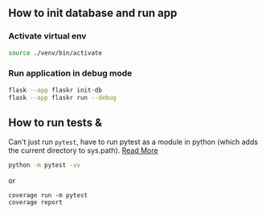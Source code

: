 ## How to init database and run app

### Activate virtual env
```bash
source ./venv/bin/activate
```
### Run application in debug mode
```bash
flask --app flaskr init-db
flask --app flaskr run --debug
```

## How to run tests &

Can't just run `pytest`, have to run pytest as a module in python (which adds the current directory to sys.path).
[Read More](https://docs.pytest.org/en/latest/usage.html#calling-pytest-through-python-m-pytest)

```bash
python -m pytest -vv
```

or

```
coverage run -m pytest
coverage report
```
